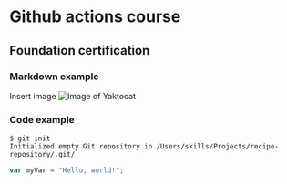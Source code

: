 # Github actions course
## Foundation certification

### Markdown example
Insert image
![Image of Yaktocat](https://octodex.github.com/images/yaktocat.png)

### Code example
```
$ git init
Initialized empty Git repository in /Users/skills/Projects/recipe-repository/.git/
```

``` javascript
var myVar = "Hello, world!";
```
